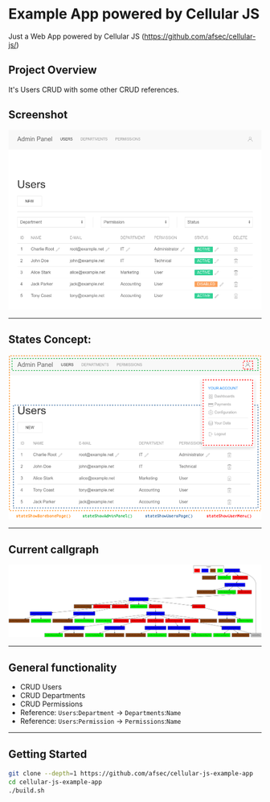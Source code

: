 #  Example App powered by Cellular JS

Just a Web App powered by Cellular JS (https://github.com/afsec/cellular-js/)

## Project Overview

It's Users CRUD with some other CRUD references.


## Screenshot
![Screenshot](/docs/00-app-screenshot.png?raw=true)

---

## States Concept:

![States Concept](/docs/01-state-showuserspage.png?raw=true)

---

## Current callgraph

![Current Callgraph](/docs/02-callgraph.svg?sanitize=true)

---

## General functionality

- CRUD Users
- CRUD Departments
- CRUD Permissions
- Reference: `Users`:`Department` -> `Departments`:`Name`
- Reference: `Users`:`Permission` -> `Permissions`:`Name`

---

## Getting Started

```sh
git clone --depth=1 https://github.com/afsec/cellular-js-example-app
cd cellular-js-example-app
./build.sh
```
